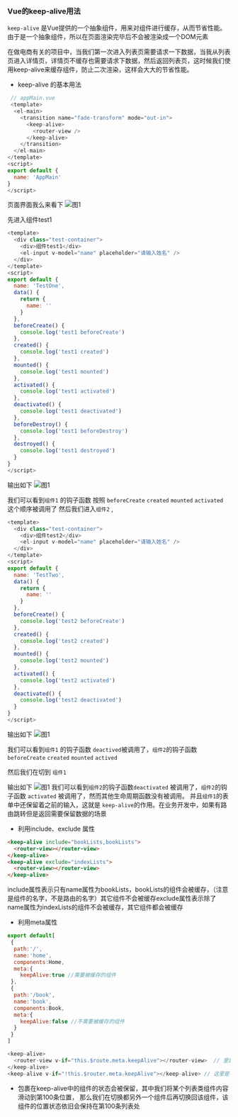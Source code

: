 ### Vue的keep-alive用法

`keep-alive` 是Vue提供的一个抽象组件，用来对组件进行缓存，从而节省性能。由于是一个抽象组件，所以在页面渲染完毕后不会被渲染成一个DOM元素


在做电商有关的项目中，当我们第一次进入列表页需要请求一下数据，当我从列表页进入详情页，详情页不缓存也需要请求下数据，然后返回列表页，这时候我们使用keep-alive来缓存组件，防止二次渲染，这样会大大的节省性能。

* keep-alive 的基本用法
```js
 // appMain.vue
 <template>
  <el-main>
    <transition name="fade-transform" mode="out-in">
      <keep-alive>
        <router-view />
      </keep-alive>
    </transition>
  </el-main>
</template>
<script>
export default {
  name: 'AppMain'
}
</script>
```

页面界面我么来看下
![图1](./img/keepAlive/1.jpg)


先进入组件test1

```js 
<template>
  <div class="test-container">
    <div>组件test1</div>
    <el-input v-model="name" placeholder="请输入姓名" />
  </div>
</template>
<script>
export default {
  name: 'TestOne',
  data() {
    return {
      name: ''
    }
  },
  beforeCreate() {
    console.log('test1 beforeCreate')
  },
  created() {
    console.log('test1 created')
  },
  mounted() {
    console.log('test1 mounted')
  },
  activated() {
    console.log('test1 activated')
  },
  deactivated() {
    console.log('test1 deactivated')
  },
  beforeDestroy() {
    console.log('test1 beforeDestroy')
  },
  destroyed() {
    console.log('test1 destroyed')
  }
}
</script>
```

输出如下
![图1](./img/keepAlive/1.jpg)

我们可以看到`组件1` 的钩子函数 按照 `beforeCreate` `created` `mounted` `activated` 这个顺序被调用了
然后我们进入`组件2` ,

```js
<template>
  <div class="test-container">
    <div>组件test2</div>
    <el-input v-model="name" placeholder="请输入姓名" />
  </div>
</template>
<script>
export default {
  name: 'TestTwo',
  data() {
    return {
      name: ''
    }
  },
  beforeCreate() {
    console.log('test2 beforeCreate')
  },
  created() {
    console.log('test2 created')
  },
  mounted() {
    console.log('test2 mounted')
  },
  activated() {
    console.log('test2 activated')
  },
  deactivated() {
    console.log('test2 deactivated')
  }
}
</script>
```
输出如下
![图1](./img/keepAlive/3.jpg)

我们可以看到`组件1` 的钩子函数 `deactived`被调用了，`组件2`的钩子函数`beforeCreate` `created` `mounted` `actived`

然后我们在切到 `组件1`

输出如下
![图1](./img/keepAlive/4.jpg)
我们可以看到`组件2`的钩子函数`deactivated` 被调用了，`组件2`的钩子函数 `activated` 被调用了，然而其他生命周期函数没有被调用。
并且`组件1`的表单中还保留着之前的输入，这就是 `keep-alive`的作用。在业务开发中，如果有路由跳转但是返回需要保留数据的场景


* 利用include、exclude 属性

```html
<keep-alive include="bookLists,bookLists">
  <router-view></router-view>
</keep-alive>
<keep-alive exclude="indexLists">
  <router-view></router-view>
</keep-alive>
```
include属性表示只有name属性为bookLists，bookLists的组件会被缓存，（注意是组件的名字，不是路由的名字）其它组件不会被缓存exclude属性表示除了name属性为indexLists的组件不会被缓存，其它组件都会被缓存

* 利用meta属性
```js
export default[
 {
  path:'/',
  name:'home',
  components:Home,
  meta:{
    keepAlive:true //需要被缓存的组件
 },
 {
  path:'/book',
  name:'book',
  components:Book,
  meta:{
    keepAlive:false //不需要被缓存的组件
  }
 }
]
```


```js
<keep-alive>
  <router-view v-if="this.$route.meta.keepAlive"></router-view>  // 里是会被缓存的组件
</keep-alive>
<keep-alive v-if="!this.$router.meta.keepAlive"></keep-alive> // 这里是不会被缓存的组件

```

* 包裹在keep-alive中的组件的状态会被保留，其中我们将某个列表类组件内容滑动到第100条位置，
那么我们在切换都另外一个组件后再切换回该组件，该组件的位置状态依旧会保持在第100条列表处








